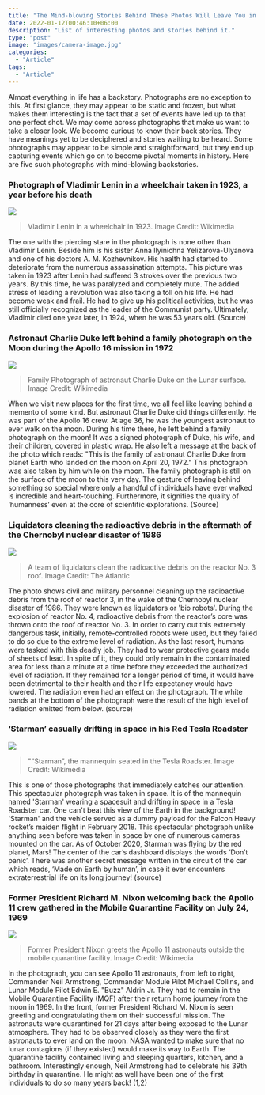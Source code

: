 ```yaml
---
title: "The Mind-blowing Stories Behind These Photos Will Leave You in Awe! "
date: 2022-01-12T00:46:10+06:00
description: "List of interesting photos and stories behind it."
type: "post"
image: "images/camera-image.jpg"
categories: 
  - "Article"
tags:
  - "Article"
---
```

Almost everything in life has a backstory. Photographs are no exception to this. At first glance, they may appear to be static and frozen, but what makes them interesting is the fact that a set of events have led up to that one perfect shot. We may come across photographs that make us want to take a closer look. We become curious to know their back stories. They have meanings yet to be deciphered and stories waiting to be heard. Some photographs may appear to be simple and straightforward, but they end up capturing events which go on to become pivotal moments in history. Here are five such photographs with mind-blowing backstories.

### Photograph of Vladimir Lenin in a wheelchair taken in 1923, a year before his death
![](../images/mind-blowing-facts-img-1.jpg)
>Vladimir Lenin in a wheelchair in 1923. Image Credit: Wikimedia

The one with the piercing stare in the photograph is none other than Vladimir Lenin. Beside him is his sister Anna Ilyinichna Yelizarova-Ulyanova and one of his doctors A. M. Kozhevnikov. His health had started to deteriorate from the numerous assassination attempts. This picture was taken in 1923 after Lenin had suffered 3 strokes over the previous two years. By this time, he was paralyzed and completely mute. The added stress of leading a revolution was also taking a toll on his life. He had become weak and frail. He had to give up his political activities, but he was still officially recognized as the leader of the Communist party. Ultimately, Vladimir died one year later, in 1924, when he was 53 years old. (Source) 


### Astronaut Charlie Duke left behind a family photograph on the Moon during the Apollo 16 mission in 1972
![](../images/mind-blowing-facts-img-2.jpg)
>Family Photograph of astronaut Charlie Duke on the Lunar surface. Image Credit: Wikimedia

When we visit new places for the first time, we all feel like leaving behind a memento of some kind. But astronaut Charlie Duke did things differently. He was part of the Apollo 16 crew. At age 36, he was the youngest astronaut to ever walk on the moon. During his time there, he left behind a family photograph on the moon! It was a signed photograph of Duke, his wife, and their children, covered in plastic wrap. He also left a message at the back of the photo which reads: 
"This is the family of astronaut Charlie Duke from planet Earth who landed on the moon on April 20, 1972."
This photograph was also taken by him while on the moon. The family photograph is still on the surface of the moon to this very day. The gesture of leaving behind something so special where only a handful of individuals have ever walked is incredible and heart-touching. Furthermore, it signifies the quality of ‘humanness’ even at the core of scientific explorations. (Source)

### Liquidators cleaning the radioactive debris in the aftermath of the Chernobyl nuclear disaster of 1986
![](../images/mind-blowing-facts-img-3.jpg)
>A team of liquidators clean the radioactive debris on the reactor No. 3 roof. Image Credit: The Atlantic 

The photo shows civil and military personnel cleaning up the radioactive debris from the roof of reactor 3, in the wake of the Chernobyl nuclear disaster of 1986. They were known as liquidators or 'bio robots'. During the explosion of reactor No. 4, radioactive debris from the reactor’s core was thrown onto the roof of reactor No. 3. In order to carry out this extremely dangerous task, initially, remote-controlled robots were used, but they failed to do so due to the extreme level of radiation. As the last resort, humans were tasked with this deadly job. They had to wear protective gears made of sheets of lead. In spite of it, they could only remain in the contaminated area for less than a minute at a time before they exceeded the authorized level of radiation. If they remained for a longer period of time, it would have been detrimental to their health and their life expectancy would have lowered. The radiation even had an effect on the photograph. The white bands at the bottom of the photograph were the result of the high level of radiation emitted from below. (source)


### ‘Starman’ casually drifting in space in his Red Tesla Roadster
![](../images/mind-blowing-facts-img-4.jpg)
> "“Starman”, the mannequin seated in the Tesla Roadster. Image Credit: Wikimedia 

This is one of those photographs that immediately catches our attention. This spectacular photograph was taken in space. It is of the mannequin named 'Starman' wearing a spacesuit and drifting in space in a Tesla Roadster car. One can't beat this view of the Earth in the background! 'Starman' and the vehicle served as a dummy payload for the Falcon Heavy rocket’s maiden flight in February 2018. This spectacular photograph unlike anything seen before was taken in space by one of numerous cameras mounted on the car. As of October 2020, Starman was flying by the red planet, Mars! The center of the car’s dashboard displays the words ‘Don’t panic’. There was another secret message written in the circuit of the car which reads, ‘Made on Earth by human’, in case it ever encounters extraterrestrial life on its long journey! (source) 


### Former President Richard M. Nixon welcoming back the Apollo 11 crew gathered in the Mobile Quarantine Facility on July 24, 1969 
![](../images/mind-blowing-facts-img-5.jpg)
> Former President Nixon greets the Apollo 11 astronauts outside the mobile quarantine facility. Image Credit: Wikimedia 


In the photograph, you can see Apollo 11 astronauts, from left to right, Commander Neil Armstrong, Commander Module Pilot Michael Collins, and Lunar Module Pilot Edwin E. "Buzz" Aldrin Jr. They had to remain in the Mobile Quarantine Facility (MQF) after their return home journey from the moon in 1969. In the front, former President Richard M. Nixon is seen greeting and congratulating them on their successful mission. The astronauts were quarantined for 21 days after being exposed to the Lunar atmosphere. They had to be observed closely as they were the first astronauts to ever land on the moon. NASA wanted to make sure that no lunar contagions (if they existed) would make its way to Earth. The quarantine facility contained living and sleeping quarters, kitchen, and a bathroom. Interestingly enough, Neil Armstrong had to celebrate his 39th birthday in quarantine. He might as well have been one of the first individuals to do so many years back! (1,2)


